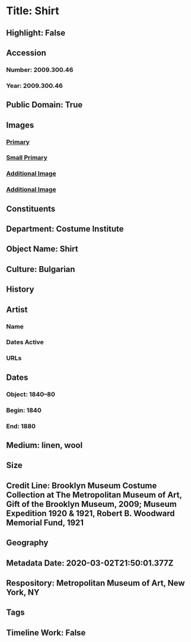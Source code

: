 # Title: Shirt
## Highlight: False
## Accession
### Number: 2009.300.46
### Year: 2009.300.46
## Public Domain: True
## Images
### [Primary](https://images.metmuseum.org/CRDImages/ci/original/21.185_front_CP4.jpg)
### [Small Primary](https://images.metmuseum.org/CRDImages/ci/web-large/21.185_front_CP4.jpg)
### [Additional Image](https://images.metmuseum.org/CRDImages/ci/original/21.185_detail_CP4.jpg)
### [Additional Image](https://images.metmuseum.org/CRDImages/ci/original/21.185_back_CP4.jpg)
## Constituents
## Department: Costume Institute
## Object Name: Shirt
## Culture: Bulgarian
## History
## Artist
### Name
### Dates Active
### URLs
## Dates
### Object: 1840–80
### Begin: 1840
### End: 1880
## Medium: linen, wool
## Size
## Credit Line: Brooklyn Museum Costume Collection at The Metropolitan Museum of Art, Gift of the Brooklyn Museum, 2009; Museum Expedition 1920 & 1921, Robert B. Woodward Memorial Fund, 1921
## Geography
## Metadata Date: 2020-03-02T21:50:01.377Z
## Respository: Metropolitan Museum of Art, New York, NY
## Tags
## Timeline Work: False